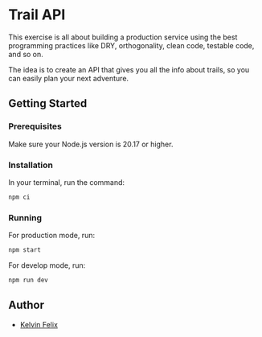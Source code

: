 # Trail API
This exercise is all about building a production service using the best programming practices like DRY, orthogonality, clean code, testable code, and so on.

The idea is to create an API that gives you all the info about trails, so you can easily plan your next adventure.

## Getting Started

### Prerequisites
Make sure your Node.js version is 20.17 or higher.

### Installation
In your terminal, run the command:

```js
npm ci
```

### Running
For production mode, run:

```js
npm start
```

For develop mode, run:
```js
npm run dev
```

## Author
- [Kelvin Felix](https://github.com/KelvinFelix)
